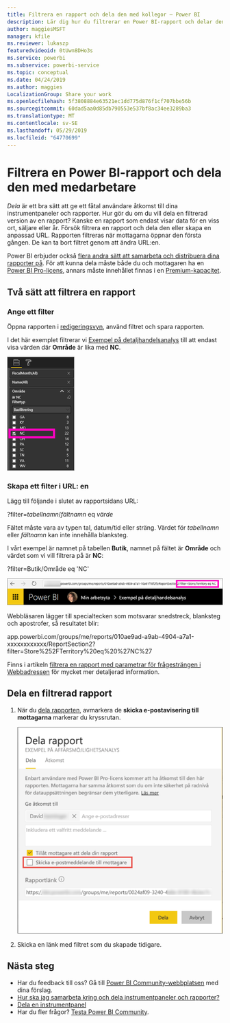 ```yaml
---
title: Filtrera en rapport och dela den med kollegor – Power BI
description: Lär dig hur du filtrerar en Power BI-rapport och delar den med medarbetare i organisationen.
author: maggiesMSFT
manager: kfile
ms.reviewer: lukaszp
featuredvideoid: 0tUwn8DHo3s
ms.service: powerbi
ms.subservice: powerbi-service
ms.topic: conceptual
ms.date: 04/24/2019
ms.author: maggies
LocalizationGroup: Share your work
ms.openlocfilehash: 5f3808884e63521ec1dd775d876f1cf707bbe56b
ms.sourcegitcommit: 60dad5aa0d85db790553e537bf8ac34ee3289ba3
ms.translationtype: MT
ms.contentlocale: sv-SE
ms.lasthandoff: 05/29/2019
ms.locfileid: "64770699"
---
```

# <a name="filter-a-power-bi-report-and-share-it-with-coworkers"></a>Filtrera en Power BI-rapport och dela den med medarbetare
*Dela* är ett bra sätt att ge ett fåtal användare åtkomst till dina instrumentpaneler och rapporter. Hur gör du om du vill dela en filtrerad version av en rapport? Kanske en rapport som endast visar data för en viss ort, säljare eller år. Försök filtrera en rapport och dela den eller skapa en anpassad URL. Rapporten filtreras när mottagarna öppnar den första gången. De kan ta bort filtret genom att ändra URL:en. 

Power BI erbjuder också [flera andra sätt att samarbeta och distribuera dina rapporter på](service-how-to-collaborate-distribute-dashboards-reports.md). För att kunna dela måste både du och mottagaren ha en [Power BI Pro-licens](service-features-license-type.md), annars måste innehållet finnas i en [Premium-kapacitet](service-premium-what-is.md). 

## <a name="two-ways-to-filter-a-report"></a>Två sätt att filtrera en rapport

### <a name="set-a-filter"></a>Ange ett filter

Öppna rapporten i [redigeringsvyn](consumer/end-user-reading-view.md), använd filtret och spara rapporten.
   
I det här exemplet filtrerar vi [Exempel på detaljhandelsanalys](sample-tutorial-connect-to-the-samples.md) till att endast visa värden där **Område** är lika med **NC**.
   
![Rapportfilterfönstret](media/service-share-reports/power-bi-filter-report2.png)

### <a name="create-a-filter-in-the-url"></a>Skapa ett filter i URL: en

Lägg till följande i slutet av rapportsidans URL:
   
?filter=*tabellnamn*/*fältnamn* eq *värde*
   
Fältet måste vara av typen tal, datum/tid eller sträng. Värdet för *tabellnamn* eller *fältnamn* kan inte innehålla blanksteg.
   
I vårt exempel är namnet på tabellen **Butik**, namnet på fältet är **Område** och värdet som vi vill filtrera på är **NC**:
   
?filter=Butik/Område eq 'NC'
   
![Filtrerad rapport-URL](media/service-share-reports/power-bi-filter-url3.png)
   
Webbläsaren lägger till specialtecken som motsvarar snedstreck, blanksteg och apostrofer, så resultatet blir:
   
app.powerbi.com/groups/me/reports/010ae9ad-a9ab-4904-a7a1-xxxxxxxxxxxx/ReportSection2?filter=Store%252FTerritory%20eq%20%27NC%27

Finns i artikeln [filtrera en rapport med parametrar för frågesträngen i Webbadressen](service-url-filters.md) för mycket mer detaljerad information.

## <a name="share-the-filtered-report"></a>Dela en filtrerad rapport

1. När du [dela rapporten](service-share-dashboards.md), avmarkera de **skicka e-postavisering till mottagarna** markerar du kryssrutan.

    ![Dialogrutan Dela rapport](media/service-share-reports/power-bi-share-report-dialog.png)

4. Skicka en länk med filtret som du skapade tidigare.

## <a name="next-steps"></a>Nästa steg
* Har du feedback till oss? Gå till [Power BI Community-webbplatsen](https://community.powerbi.com/) med dina förslag.
* [Hur ska jag samarbeta kring och dela instrumentpaneler och rapporter?](service-how-to-collaborate-distribute-dashboards-reports.md)
* [Dela en instrumentpanel](service-share-dashboards.md)
* Har du fler frågor? [Testa Power BI Community](http://community.powerbi.com/).

